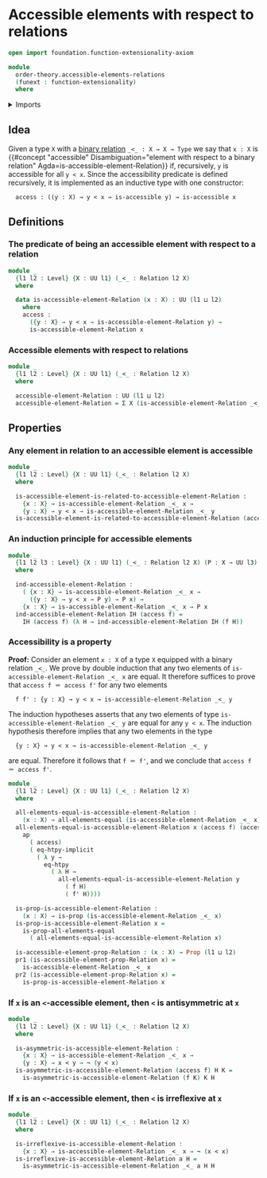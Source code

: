 # Accessible elements with respect to relations

```agda
open import foundation.function-extensionality-axiom

module
  order-theory.accessible-elements-relations
  (funext : function-extensionality)
  where
```

<details><summary>Imports</summary>

```agda
open import foundation.action-on-identifications-functions
open import foundation.binary-relations funext
open import foundation.dependent-pair-types
open import foundation.function-extensionality funext

open import foundation.universe-levels

open import foundation-core.negation
open import foundation-core.propositions
```

</details>

## Idea

Given a type `X` with a [binary relation](foundation.binary-relations.md)
`_<_ : X → X → Type` we say that `x : X` is
{{#concept "accessible" Disambiguation="element with respect to a binary relation" Agda=is-accessible-element-Relation}}
if, recursively, `y` is accessible for all `y < x`. Since the accessibility
predicate is defined recursively, it is implemented as an inductive type with
one constructor:

```text
  access : ((y : X) → y < x → is-accessible y) → is-accessible x
```

## Definitions

### The predicate of being an accessible element with respect to a relation

```agda
module _
  {l1 l2 : Level} {X : UU l1} (_<_ : Relation l2 X)
  where

  data is-accessible-element-Relation (x : X) : UU (l1 ⊔ l2)
    where
    access :
      ({y : X} → y < x → is-accessible-element-Relation y) →
      is-accessible-element-Relation x
```

### Accessible elements with respect to relations

```agda
module _
  {l1 l2 : Level} {X : UU l1} (_<_ : Relation l2 X)
  where

  accessible-element-Relation : UU (l1 ⊔ l2)
  accessible-element-Relation = Σ X (is-accessible-element-Relation _<_)
```

## Properties

### Any element in relation to an accessible element is accessible

```agda
module _
  {l1 l2 : Level} {X : UU l1} (_<_ : Relation l2 X)
  where

  is-accessible-element-is-related-to-accessible-element-Relation :
    {x : X} → is-accessible-element-Relation _<_ x →
    {y : X} → y < x → is-accessible-element-Relation _<_ y
  is-accessible-element-is-related-to-accessible-element-Relation (access f) = f
```

### An induction principle for accessible elements

```agda
module _
  {l1 l2 l3 : Level} {X : UU l1} (_<_ : Relation l2 X) (P : X → UU l3)
  where

  ind-accessible-element-Relation :
    ( {x : X} → is-accessible-element-Relation _<_ x →
      ({y : X} → y < x → P y) → P x) →
    {x : X} → is-accessible-element-Relation _<_ x → P x
  ind-accessible-element-Relation IH (access f) =
    IH (access f) (λ H → ind-accessible-element-Relation IH (f H))
```

### Accessibility is a property

**Proof:** Consider an element `x : X` of a type `X` equipped with a binary
relation `_<_`. We prove by double induction that any two elements of
`is-accessible-element-Relation _<_ x` are equal. It therefore suffices to prove
that `access f ＝ access f'` for any two elements

```text
  f f' : {y : X} → y < x → is-accessible-element-Relation _<_ y
```

The induction hypotheses asserts that any two elements of type
`is-accessible-element-Relation _<_ y` are equal for any `y < x`. The induction
hypothesis therefore implies that any two elements in the type

```text
  {y : X} → y < x → is-accessible-element-Relation _<_ y
```

are equal. Therefore it follows that `f ＝ f'`, and we conclude that
`access f ＝ access f'`.

```agda
module _
  {l1 l2 : Level} {X : UU l1} (_<_ : Relation l2 X)
  where

  all-elements-equal-is-accessible-element-Relation :
    (x : X) → all-elements-equal (is-accessible-element-Relation _<_ x)
  all-elements-equal-is-accessible-element-Relation x (access f) (access f') =
    ap
      ( access)
      ( eq-htpy-implicit
        ( λ y →
          eq-htpy
            ( λ H →
              all-elements-equal-is-accessible-element-Relation y
                ( f H)
                ( f' H))))

  is-prop-is-accessible-element-Relation :
    (x : X) → is-prop (is-accessible-element-Relation _<_ x)
  is-prop-is-accessible-element-Relation x =
    is-prop-all-elements-equal
      ( all-elements-equal-is-accessible-element-Relation x)

  is-accessible-element-prop-Relation : (x : X) → Prop (l1 ⊔ l2)
  pr1 (is-accessible-element-prop-Relation x) =
    is-accessible-element-Relation _<_ x
  pr2 (is-accessible-element-prop-Relation x) =
    is-prop-is-accessible-element-Relation x
```

### If `x` is an `<`-accessible element, then `<` is antisymmetric at `x`

```agda
module _
  {l1 l2 : Level} {X : UU l1} (_<_ : Relation l2 X)
  where

  is-asymmetric-is-accessible-element-Relation :
    {x : X} → is-accessible-element-Relation _<_ x →
    {y : X} → x < y → ¬ (y < x)
  is-asymmetric-is-accessible-element-Relation (access f) H K =
    is-asymmetric-is-accessible-element-Relation (f K) K H
```

### If `x` is an `<`-accessible element, then `<` is irreflexive at `x`

```agda
module _
  {l1 l2 : Level} {X : UU l1} (_<_ : Relation l2 X)
  where

  is-irreflexive-is-accessible-element-Relation :
    {x : X} → is-accessible-element-Relation _<_ x → ¬ (x < x)
  is-irreflexive-is-accessible-element-Relation a H =
    is-asymmetric-is-accessible-element-Relation _<_ a H H
```
